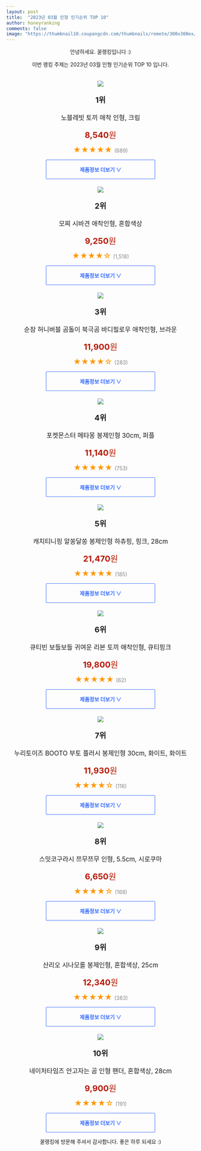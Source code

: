 ```yaml
---
layout: post
title:  "2023년 03월 인형 인기순위 TOP 10"
author: honeyranking
comments: false
image: "https://thumbnail10.coupangcdn.com/thumbnails/remote/300x300ex/image/retail/images/1233842973364261-1514b520-960b-4d88-bf8e-d1ff0222b809.jpg"
---
```

<p style="text-align: center;">안녕하세요. 꿀랭킹입니다 :)</p>
<p style="text-align: center;">이번 랭킹 주제는 2023년 03월 인형 인기순위 TOP 10 입니다.</p><center><img src="https://thumbnail10.coupangcdn.com/thumbnails/remote/300x300ex/image/retail/images/1233842973364261-1514b520-960b-4d88-bf8e-d1ff0222b809.jpg" style="margin-top:20px" /></center><p style="text-align: center; font-size: 20px"><b>1위</b></p><p style="text-align: center; font-size: 17px">노블레빗 토끼 애착 인형, 크림</p><p style="text-align: center;"><span style="color: #b61800; font-size: 22px;"><b>8,540</b>원</span></p><p style="text-align: center;"><span style="color: #ff9600; font-size: 20px;">★★★★★ </span><span style="color: #878787;">(689)</span></p><center><a href="https://link.coupang.com/a/TAg3B"><div style="font-size: 14px; display: inline-block; padding: 15px 90px; color: #346aff; border-radius: 2px; border: 1px solid #346aff; cursor: pointer;"><b>제품정보 더보기 &or;</b></div></a></center><center><img src="https://thumbnail10.coupangcdn.com/thumbnails/remote/300x300ex/image/retail/images/639111048733560-4e42efd5-d8e7-46bf-b2ea-c0faccda3b99.jpg" style="margin-top:20px" /></center><p style="text-align: center; font-size: 20px"><b>2위</b></p><p style="text-align: center; font-size: 17px">모찌 시바견 애착인형, 혼합색상</p><p style="text-align: center;"><span style="color: #b61800; font-size: 22px;"><b>9,250</b>원</span></p><p style="text-align: center;"><span style="color: #ff9600; font-size: 20px;">★★★★☆ </span><span style="color: #878787;">(1,518)</span></p><center><a href="https://link.coupang.com/a/TAg3C"><div style="font-size: 14px; display: inline-block; padding: 15px 90px; color: #346aff; border-radius: 2px; border: 1px solid #346aff; cursor: pointer;"><b>제품정보 더보기 &or;</b></div></a></center><center><img src="https://thumbnail8.coupangcdn.com/thumbnails/remote/300x300ex/image/vendor_inventory/dc24/257741ca8749eccca98266cae6ba6b7f9e6c9bcae7e9167e6905593a31e4.jpg" style="margin-top:20px" /></center><p style="text-align: center; font-size: 20px"><b>3위</b></p><p style="text-align: center; font-size: 17px">순잠 허니버블 곰돌이 북극곰 바디필로우 애착인형, 브라운</p><p style="text-align: center;"><span style="color: #b61800; font-size: 22px;"><b>11,900</b>원</span></p><p style="text-align: center;"><span style="color: #ff9600; font-size: 20px;">★★★★☆ </span><span style="color: #878787;">(283)</span></p><center><a href="https://link.coupang.com/a/TAg3D"><div style="font-size: 14px; display: inline-block; padding: 15px 90px; color: #346aff; border-radius: 2px; border: 1px solid #346aff; cursor: pointer;"><b>제품정보 더보기 &or;</b></div></a></center><center><img src="https://thumbnail7.coupangcdn.com/thumbnails/remote/300x300ex/image/retail/images/1754560845735340-91b1cf36-6ef1-4ebf-988a-ea3da9b64e6f.jpg" style="margin-top:20px" /></center><p style="text-align: center; font-size: 20px"><b>4위</b></p><p style="text-align: center; font-size: 17px">포켓몬스터 메타몽 봉제인형 30cm, 퍼플</p><p style="text-align: center;"><span style="color: #b61800; font-size: 22px;"><b>11,140</b>원</span></p><p style="text-align: center;"><span style="color: #ff9600; font-size: 20px;">★★★★★ </span><span style="color: #878787;">(753)</span></p><center><a href="https://link.coupang.com/a/TAg3E"><div style="font-size: 14px; display: inline-block; padding: 15px 90px; color: #346aff; border-radius: 2px; border: 1px solid #346aff; cursor: pointer;"><b>제품정보 더보기 &or;</b></div></a></center><center><img src="https://thumbnail6.coupangcdn.com/thumbnails/remote/300x300ex/image/retail/images/2022/12/08/16/5/f8f8162d-2f28-4fb0-af39-1baf6b857c2d.jpg" style="margin-top:20px" /></center><p style="text-align: center; font-size: 20px"><b>5위</b></p><p style="text-align: center; font-size: 17px">캐치티니핑 알쏭달쏭 봉제인형 하츄핑, 핑크, 28cm</p><p style="text-align: center;"><span style="color: #b61800; font-size: 22px;"><b>21,470</b>원</span></p><p style="text-align: center;"><span style="color: #ff9600; font-size: 20px;">★★★★★ </span><span style="color: #878787;">(185)</span></p><center><a href="https://link.coupang.com/a/TAg3F"><div style="font-size: 14px; display: inline-block; padding: 15px 90px; color: #346aff; border-radius: 2px; border: 1px solid #346aff; cursor: pointer;"><b>제품정보 더보기 &or;</b></div></a></center><center><img src="https://thumbnail8.coupangcdn.com/thumbnails/remote/300x300ex/image/vendor_inventory/11a6/8d94c20a269287bebb314af31cb2e16a07978a095bb6310b46ceda82b30e.jpg" style="margin-top:20px" /></center><p style="text-align: center; font-size: 20px"><b>6위</b></p><p style="text-align: center; font-size: 17px">큐티빈 보들보들 귀여운 리본 토끼 애착인형, 큐티핑크</p><p style="text-align: center;"><span style="color: #b61800; font-size: 22px;"><b>19,800</b>원</span></p><p style="text-align: center;"><span style="color: #ff9600; font-size: 20px;">★★★★★ </span><span style="color: #878787;">(62)</span></p><center><a href="https://link.coupang.com/a/TAg3G"><div style="font-size: 14px; display: inline-block; padding: 15px 90px; color: #346aff; border-radius: 2px; border: 1px solid #346aff; cursor: pointer;"><b>제품정보 더보기 &or;</b></div></a></center><center><img src="https://thumbnail9.coupangcdn.com/thumbnails/remote/300x300ex/image/retail/images/2016/07/07/14/5/d72589c0-6992-43a8-ab39-a88e706da805.jpg" style="margin-top:20px" /></center><p style="text-align: center; font-size: 20px"><b>7위</b></p><p style="text-align: center; font-size: 17px">누리토이즈 BOOTO 부토 플러시 봉제인형 30cm, 화이트, 화이트</p><p style="text-align: center;"><span style="color: #b61800; font-size: 22px;"><b>11,930</b>원</span></p><p style="text-align: center;"><span style="color: #ff9600; font-size: 20px;">★★★★☆ </span><span style="color: #878787;">(116)</span></p><center><a href="https://link.coupang.com/a/TAg3H"><div style="font-size: 14px; display: inline-block; padding: 15px 90px; color: #346aff; border-radius: 2px; border: 1px solid #346aff; cursor: pointer;"><b>제품정보 더보기 &or;</b></div></a></center><center><img src="https://thumbnail7.coupangcdn.com/thumbnails/remote/300x300ex/image/retail/images/2019/01/28/17/2/43e329e0-5afe-4f1a-971d-b8c5ca7bdf19.jpg" style="margin-top:20px" /></center><p style="text-align: center; font-size: 20px"><b>8위</b></p><p style="text-align: center; font-size: 17px">스밋코구라시 쯔무쯔무 인형, 5.5cm, 시로쿠마</p><p style="text-align: center;"><span style="color: #b61800; font-size: 22px;"><b>6,650</b>원</span></p><p style="text-align: center;"><span style="color: #ff9600; font-size: 20px;">★★★★☆ </span><span style="color: #878787;">(168)</span></p><center><a href="https://link.coupang.com/a/TAg3J"><div style="font-size: 14px; display: inline-block; padding: 15px 90px; color: #346aff; border-radius: 2px; border: 1px solid #346aff; cursor: pointer;"><b>제품정보 더보기 &or;</b></div></a></center><center><img src="https://thumbnail6.coupangcdn.com/thumbnails/remote/300x300ex/image/retail/images/2889620022572105-9624cab7-1d36-4116-858a-e1e53d25464f.jpg" style="margin-top:20px" /></center><p style="text-align: center; font-size: 20px"><b>9위</b></p><p style="text-align: center; font-size: 17px">산리오 시나모롤 봉제인형, 혼합색상, 25cm</p><p style="text-align: center;"><span style="color: #b61800; font-size: 22px;"><b>12,340</b>원</span></p><p style="text-align: center;"><span style="color: #ff9600; font-size: 20px;">★★★★★ </span><span style="color: #878787;">(383)</span></p><center><a href="https://link.coupang.com/a/TAg3K"><div style="font-size: 14px; display: inline-block; padding: 15px 90px; color: #346aff; border-radius: 2px; border: 1px solid #346aff; cursor: pointer;"><b>제품정보 더보기 &or;</b></div></a></center><center><img src="https://thumbnail10.coupangcdn.com/thumbnails/remote/300x300ex/image/rs_quotation_api/qxkyqxt3/4a147d46246c4e0bbfc31f5d72359e57.jpg" style="margin-top:20px" /></center><p style="text-align: center; font-size: 20px"><b>10위</b></p><p style="text-align: center; font-size: 17px">네이처타임즈 안고자는 곰 인형 팬더, 혼합색상, 28cm</p><p style="text-align: center;"><span style="color: #b61800; font-size: 22px;"><b>9,900</b>원</span></p><p style="text-align: center;"><span style="color: #ff9600; font-size: 20px;">★★★★☆ </span><span style="color: #878787;">(191)</span></p><center><a href="https://link.coupang.com/a/TAg3L"><div style="font-size: 14px; display: inline-block; padding: 15px 90px; color: #346aff; border-radius: 2px; border: 1px solid #346aff; cursor: pointer;"><b>제품정보 더보기 &or;</b></div></a></center><p style="text-align: center;">꿀랭킹에 방문해 주셔서 감사합니다. 좋은 하루 되세요 :)</p>